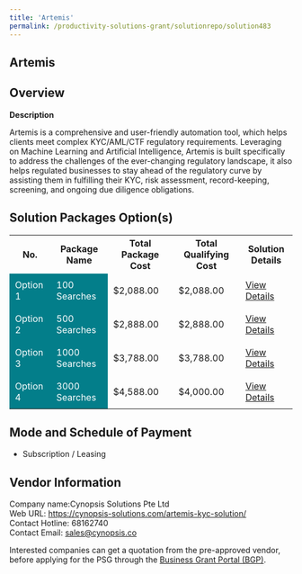 ```yaml
---
title: 'Artemis'
permalink: /productivity-solutions-grant/solutionrepo/solution483
---
```


## Artemis

## Overview

**Description**

Artemis is a comprehensive and user-friendly automation tool, which helps clients meet complex KYC/AML/CTF regulatory requirements. Leveraging on Machine Learning and Artificial Intelligence, Artemis is built specifically to address the challenges of the ever-changing regulatory landscape, it also helps regulated businesses to stay ahead of the regulatory curve by assisting them in fulfilling their KYC, risk assessment, record-keeping, screening, and ongoing due diligence obligations.

## Solution Packages Option(s)

<table>
<tr>
<th><b>No.</b></th>
<th><b>Package Name</b></th>
<th><b>Total Package Cost</b></th>
<th><b>Total Qualifying Cost</b></th>
<th><b>Solution Details</b></th>
</tr>
<tr>
<td style='padding: 10px; background-color: #037E8A; color: #FFFFFF;'>Option 1</td>
<td style='padding: 10px; background-color: #037E8A; color: #FFFFFF;'>100 Searches</td>
<td style='padding: 10px;'>$2,088.00</td>
<td style='padding: 10px;'>$2,088.00</td>
<td style='padding: 10px;'><a href='/images/psg/Cynopsis_Solutions_Artemis_Desensitised_Annex_3_Part1.pdf' target='_blank'>View Details</a></td>
</tr>
<tr>
<td style='padding: 10px; background-color: #037E8A; color: #FFFFFF;'>Option 2</td>
<td style='padding: 10px; background-color: #037E8A; color: #FFFFFF;'>500 Searches</td>
<td style='padding: 10px;'>$2,888.00</td>
<td style='padding: 10px;'>$2,888.00</td>
<td style='padding: 10px;'><a href='/images/psg/Cynopsis_Solutions_Artemis_Desensitised_Annex_3_Part2.pdf' target='_blank'>View Details</a></td>
</tr>
<tr>
<td style='padding: 10px; background-color: #037E8A; color: #FFFFFF;'>Option 3</td>
<td style='padding: 10px; background-color: #037E8A; color: #FFFFFF;'>1000 Searches</td>
<td style='padding: 10px;'>$3,788.00</td>
<td style='padding: 10px;'>$3,788.00</td>
<td style='padding: 10px;'><a href='/images/psg/Cynopsis_Solutions_Artemis_Desensitised_Annex_3_Part3.pdf' target='_blank'>View Details</a></td>
</tr>
<tr>
<td style='padding: 10px; background-color: #037E8A; color: #FFFFFF;'>Option 4</td>
<td style='padding: 10px; background-color: #037E8A; color: #FFFFFF;'>3000 Searches</td>
<td style='padding: 10px;'>$4,588.00</td>
<td style='padding: 10px;'>$4,000.00</td>
<td style='padding: 10px;'><a href='/images/psg/Cynopsis_Solutions_Artemis_Desensitised_Annex_3_Part4.pdf' target='_blank'>View Details</a></td>
</tr>
</table>

## Mode and Schedule of Payment

 - Subscription / Leasing

## Vendor Information

 Company name:Cynopsis Solutions Pte Ltd<br>Web URL: https://cynopsis-solutions.com/artemis-kyc-solution/ <br>Contact Hotline: 68162740 <br>Contact Email: sales@cynopsis.co 

Interested companies can get a quotation from the pre-approved vendor, before applying for the PSG through the <a href='https://www.businessgrants.gov.sg/' target='_blank' rel='noopener'>Business Grant Portal (BGP)</a>.

<script src="/jquery/resize-tables.js"></script>
